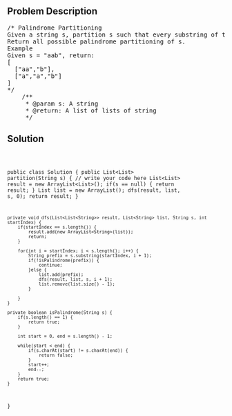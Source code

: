 <!--
<style>
  body { font-family: Arial, sans-serif; }
  .container { max-width: 100%; margin: 0 auto; padding: 10px; }
  .comment-block { max-width: 30%; background-color: #f9f9f9; padding: 10px; border-left: 5px solid #ccc; overflow-wrap: break-word; white-space: pre-wrap; }
  .code-block { background-color: #f4f4f4; padding: 10px; border: 1px solid #ddd; overflow-wrap: break-word; white-space: pre-wrap; }
</style>
-->

<div class='container'>
<h2>Problem Description</h2>
<div class='comment-block'>
<pre>
/* Palindrome Partitioning
Given a string s, partition s such that every substring of the partition is a palindrome.
Return all possible palindrome partitioning of s.
Example
Given s = "aab", return:
[
  ["aa","b"],
  ["a","a","b"]
]
*/
    /**
     * @param s: A string
     * @return: A list of lists of string
     */
</pre>
</div>

<h2>Solution</h2>
<div class='code-block'>
<pre><code class='language-java'>

public class Solution {
    public List<List<String>> partition(String s) {
        // write your code here
        List<List<String>> result = new ArrayList<List<String>>();
        if(s == null) {
            return result;
        }
        List<String> list = new ArrayList<String>();
        dfs(result, list, s, 0);
        return result;
    }
    
    private void dfs(List<List<String>> result, List<String> list, String s, int startIndex) {
        if(startIndex == s.length()) {
            result.add(new ArrayList<String>(list));
            return;
        }
        
        for(int i = startIndex; i < s.length(); i++) {
            String prefix = s.substring(startIndex, i + 1);
            if(!isPalindrome(prefix)) {
                continue;
            }else {
                list.add(prefix);
                dfs(result, list, s, i + 1);
                list.remove(list.size() - 1);
            }
            
        }
    }
    
    private boolean isPalindrome(String s) {
        if(s.length() == 1) {
            return true;
        }
        
        int start = 0, end = s.length() - 1;
        
        while(start < end) {
            if(s.charAt(start) != s.charAt(end)) {
                return false;
            }
            start++;
            end--;
        }
        return true;
    }
}</code></pre>
</div>
</div>
